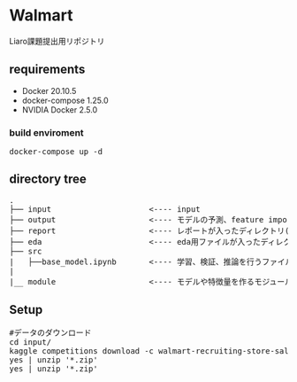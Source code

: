 # Walmart
Liaro課題提出用リポジトリ

## requirements
* Docker 20.10.5
* docker-compose 1.25.0
* NVIDIA Docker 2.5.0

### build enviroment 
<pre>
docker-compose up -d
</pre>

## directory tree
<pre>
.
├── input                     <---- input
├── output                    <---- モデルの予測、feature importance等を入れるディレクトリ
├── report                    <---- レポートが入ったディレクトリ(容量が100M越えてしまったので、出力は消去済)
├── eda                       <---- eda用ファイルが入ったディレクトリ(容量が100M越えてしまったので、出力は消去済)
├── src                    
|   ├──base_model.ipynb       <---- 学習、検証、推論を行うファイル
|
|__ module                    <---- モデルや特徴量を作るモジュールが置かれたディレクトリ
</pre>

## Setup
<pre>
#データのダウンロード
cd input/
kaggle competitions download -c walmart-recruiting-store-sales-forecasting
yes | unzip '*.zip'
yes | unzip '*.zip'
</pre>
